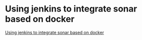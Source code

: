 # Using jenkins to integrate sonar based on docker
[Using jenkins to integrate sonar based on docker](https://aiwithcloud.com/2022/09/16/using_jenkins_to_integrate_sonar_based_on_docker/)